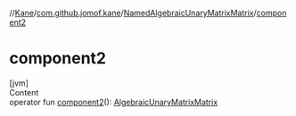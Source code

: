 //[Kane](../../index.md)/[com.github.jomof.kane](../index.md)/[NamedAlgebraicUnaryMatrixMatrix](index.md)/[component2](component2.md)



# component2  
[jvm]  
Content  
operator fun [component2](component2.md)(): [AlgebraicUnaryMatrixMatrix](../-algebraic-unary-matrix-matrix/index.md)  



